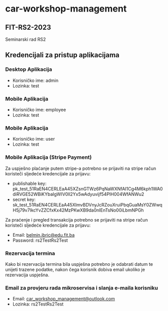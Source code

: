 # car-workshop-management

## FIT-RS2-2023
Seminarski rad RS2

## Kredencijali za pristup aplikacijama

### Desktop Aplikacija
- Korisničko ime: admin
- Lozinka: test

### Mobile Aplikacija
- Korisničko ime: employee
- Lozinka: test

### Mobile Aplikacija
- Korisničko ime: user
- Lozinka: test

### Mobile Aplikacija (Stripe Payment)
Za uspješno plaćanje putem stripe-a potrebno se prijaviti na stripe račun koristeči sljedeće kredencijale za prijavu:
- publishable key: pk_test_51RaEN4CERLEaA45XZsnGTWz6PqNaWXNfAI1Cg4M6kph1WA0diRVGE52WBiKYbaIgWIV0ll2Yx5wAdyuvijf54PIH004WfANWu2
- secret key: sk_test_51RaEN4CERLEaA45XImvBDVnyJcRZouXruiPbqGuaMsY0ZWwqH5j79v7IkcYvZZCfxKx42MzPKwXB9da0nIEnTsNo00iLbmNPGh

Za praćenje i pregled transakcija potrebno se prijaviti na stripe račun koristeči sljedeće kredencijale za prijavu:
- Email: belmin.ibric@edu.fit.ba
- Password: rs2TestRs2Test

### Rezervacija termina
Kako bi rezervacija termina bila uspješna potrebno je odabrati datum te unijeti trazene podatke, nakon čega korisnik dobiva email ukoliko je rezervacija 
uspješna.

### Email za provjeru rada mikroservisa i slanja e-maila korisniku 
- Email: car_workshop_management@outlook.com
- Lozinka: rs2TestRs2Test